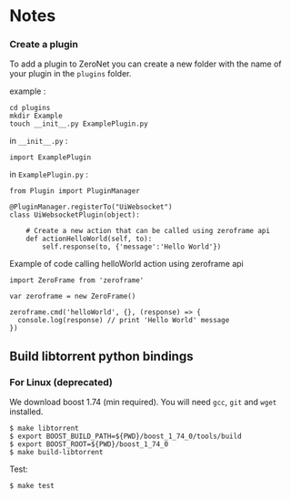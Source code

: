 # Notes

### Create a plugin

To add a plugin to ZeroNet you can create a new folder with the name of your plugin in the `plugins` folder.

example :
```
cd plugins
mkdir Example
touch __init__.py ExamplePlugin.py
```

in `__init__.py` :
```
import ExamplePlugin
```

in `ExamplePlugin.py` :
```
from Plugin import PluginManager

@PluginManager.registerTo("UiWebsocket")
class UiWebsocketPlugin(object):

    # Create a new action that can be called using zeroframe api
    def actionHelloWorld(self, to):
        self.response(to, {'message':'Hello World'})
```

Example of code calling helloWorld action using zeroframe api
```
import ZeroFrame from 'zeroframe'

var zeroframe = new ZeroFrame()

zeroframe.cmd('helloWorld', {}, (response) => {
  console.log(response) // print 'Hello World' message
})
```

## Build libtorrent python bindings


### For Linux (deprecated)

We download boost 1.74 (min required). You will need `gcc`, `git` and `wget` installed.

```
$ make libtorrent
$ export BOOST_BUILD_PATH=${PWD}/boost_1_74_0/tools/build
$ export BOOST_ROOT=${PWD}/boost_1_74_0
$ make build-libtorrent
```

Test:
```
$ make test
```